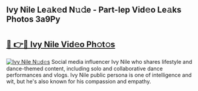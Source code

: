 ## Ivy Nile Le𝚊k𝚎d N𝚞𝚍e - Part-Iep Vid𝚎o Le𝚊ks Photos 3a9Py

# <h2><a href="http://fbduff.evod.top/?m=Ivy+Nile">🔗 👉🔴 Ivy Nile Vid𝚎o Ph𝚘t𝚘s</a></h2>

[![Ivy Nile N𝚞d𝚎s](https://i.imgur.com/8V9OHl7.gif)](http://fbduff.evod.top/?m=Ivy+Nile)
Social media influencer Ivy Nile who shares lifestyle and dance-themed content, including solo and collaborative dance performances and vlogs. Ivy Nile public persona is one of intelligence and wit, but he's also known for his compassion and empathy. 
